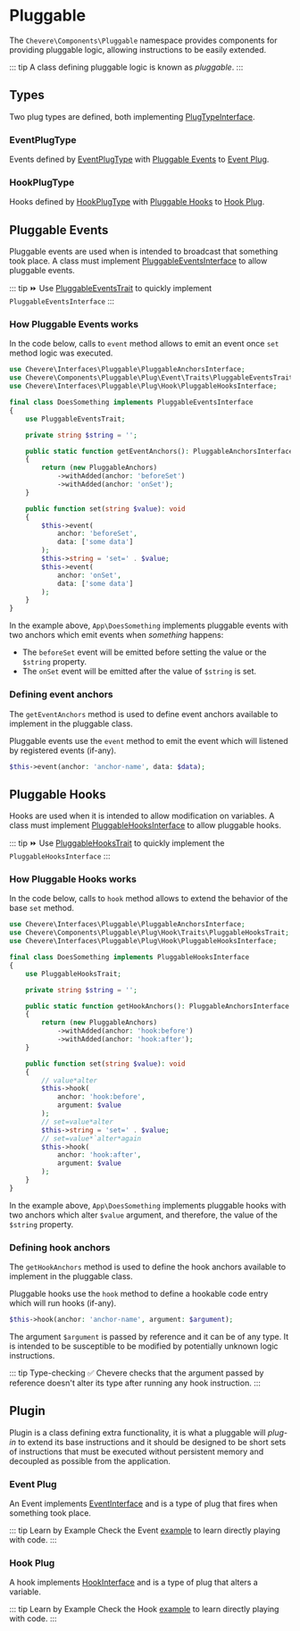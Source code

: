# Pluggable

The `Chevere\Components\Pluggable` namespace provides components for providing pluggable logic, allowing instructions to be easily extended.

::: tip
A class defining pluggable logic is known as _pluggable_.
:::

## Types

Two plug types are defined, both implementing [PlugTypeInterface](../reference/Chevere/Interfaces/Pluggable/PlugTypeInterface.md).

### EventPlugType

Events defined by [EventPlugType](../reference/Chevere/Components/Pluggable/Types/EventPlugType.md) with [Pluggable Events](#pluggable-events) to [Event Plug](#event-plug).

### HookPlugType

Hooks defined by [HookPlugType](../reference/Chevere/Components/Pluggable/Types/HookPlugType.md) with [Pluggable Hooks](#pluggable-hooks) to [Hook Plug](#hook-plug).

## Pluggable Events

Pluggable events are used when is intended to broadcast that something took place. A class must implement [PluggableEventsInterface](../reference/Chevere/Interfaces/Pluggable/Plug/Event/PluggableEventsInterface.md) to allow pluggable events.

::: tip
⏩ Use [PluggableEventsTrait](https://github.com/chevere/chevere/blob/main/src/Chevere/Components/Pluggable/Plug/Event/Traits/PluggableEventsTrait.php) to quickly implement `PluggableEventsInterface`
:::

### How Pluggable Events works

In the code below, calls to `event` method allows to emit an event once `set` method logic was executed.

```php
use Chevere\Interfaces\Pluggable\PluggableAnchorsInterface;
use Chevere\Components\Pluggable\Plug\Event\Traits\PluggableEventsTrait;
use Chevere\Interfaces\Pluggable\Plug\Hook\PluggableHooksInterface;

final class DoesSomething implements PluggableEventsInterface
{
    use PluggableEventsTrait;

    private string $string = '';

    public static function getEventAnchors(): PluggableAnchorsInterface
    {
        return (new PluggableAnchors)
            ->withAdded(anchor: 'beforeSet')
            ->withAdded(anchor: 'onSet');
    }

    public function set(string $value): void
    {
        $this->event(
            anchor: 'beforeSet',
            data: ['some data']
        );
        $this->string = 'set=' . $value;
        $this->event(
            anchor: 'onSet',
            data: ['some data']
        );
    }
}
```

In the example above, `App\DoesSomething` implements pluggable events with two anchors which emit events when _something_ happens:

* The `beforeSet` event will be emitted before setting the value or the `$string` property.
* The `onSet` event will be emitted after the value of `$string` is set.

### Defining event anchors

The `getEventAnchors` method is used to define event anchors available to implement in the pluggable class.

Pluggable events use the `event` method to emit the event which will listened by registered events (if-any).

```php
$this->event(anchor: 'anchor-name', data: $data);
```

## Pluggable Hooks

Hooks are used when it is intended to allow modification on variables. A class must implement [PluggableHooksInterface](../reference/Chevere/Interfaces/Pluggable/Plug/Hook/PluggableHooksInterface.md) to allow pluggable hooks.

::: tip
⏩ Use [PluggableHooksTrait](https://github.com/chevere/chevere/blob/main/src/Chevere/Components/Pluggable/Plug/Hook/Traits/PluggableHooksTrait.php) to quickly implement the `PluggableHooksInterface`
:::

### How Pluggable Hooks works

In the code below, calls to `hook` method allows to extend the behavior of the base `set` method.

```php
use Chevere\Interfaces\Pluggable\PluggableAnchorsInterface;
use Chevere\Components\Pluggable\Plug\Hook\Traits\PluggableHooksTrait;
use Chevere\Interfaces\Pluggable\Plug\Hook\PluggableHooksInterface;

final class DoesSomething implements PluggableHooksInterface
{
    use PluggableHooksTrait;

    private string $string = '';

    public static function getHookAnchors(): PluggableAnchorsInterface
    {
        return (new PluggableAnchors)
            ->withAdded(anchor: 'hook:before')
            ->withAdded(anchor: 'hook:after');
    }

    public function set(string $value): void
    {
        // value*alter
        $this->hook(
            anchor: 'hook:before',
            argument: $value
        );
        // set=value*alter
        $this->string = 'set=' . $value;
        // set=value*`alter*again
        $this->hook(
            anchor: 'hook:after',
            argument: $value
        );
    }
}
```

In the example above, `App\DoesSomething` implements pluggable hooks with two anchors which alter `$value` argument, and therefore, the value of the `$string` property.

### Defining hook anchors

The `getHookAnchors` method is used to define the hook anchors available to implement in the pluggable class.

Pluggable hooks use the `hook` method to define a hookable code entry which will run hooks (if-any).

```php
$this->hook(anchor: 'anchor-name', argument: $argument);
```

The argument `$argument` is passed by reference and it can be of any type. It is intended to be susceptible to be modified by potentially unknown logic instructions.

::: tip Type-checking
✅ Chevere checks that the argument passed by reference doesn't alter its type after running any hook instruction.
:::

## Plugin

Plugin is a class defining extra functionality, it is what a pluggable will _plug-in_ to extend its base instructions and it should be designed to be short sets of instructions that must be executed without persistent memory and decoupled as possible from the application.

### Event Plug

An Event implements [EventInterface](../reference/Chevere/Interfaces/Pluggable/Plug/Event/EventInterface.md) and is a type of plug that fires when something took place.

::: tip Learn by Example
Check the Event [example](https://github.com/chevere/examples/tree/main/00.HelloWorld#03eventphp) to learn directly playing with code.
:::

### Hook Plug

A hook implements [HookInterface](../reference/Chevere/Interfaces/Pluggable/Plug/Hook/HookInterface.md) and is a type of plug that alters a variable.

::: tip Learn by Example
Check the Hook [example](https://github.com/chevere/examples/tree/main/00.HelloWorld#02hookphp) to learn directly playing with code.
:::
